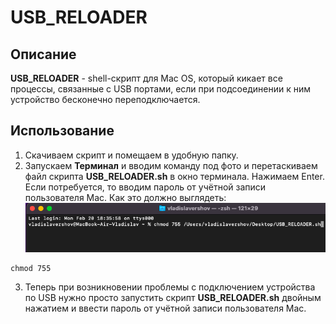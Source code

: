 # USB_RELOADER

## Описание
**USB_RELOADER** - shell-скрипт для Mac OS, который кикает все процессы, связанные с USB портами, если при подсоединении к ним устройство бесконечно переподключается.

## Использование
1) Скачиваем скрипт и помещаем в удобную папку.
2) Запускаем **Терминал** и вводим команду под фото и перетаскиваем файл скрипта **USB_RELOADER.sh** в окно терминала. Нажимаем Enter. Если потребуется, то вводим пароль от учётной записи пользователя Mac. Как это должно выглядеть:
![EXAMPLE](https://github.com/redn1ghtz/USB_RELOADER/blob/main/Examples/chmod_example.png)
```console
chmod 755 
```
3) Теперь при возникновении проблемы с подключением устройства по USB нужно просто запустить скрипт **USB_RELOADER.sh** двойным нажатием и ввести пароль от учётной записи пользователя Mac.
